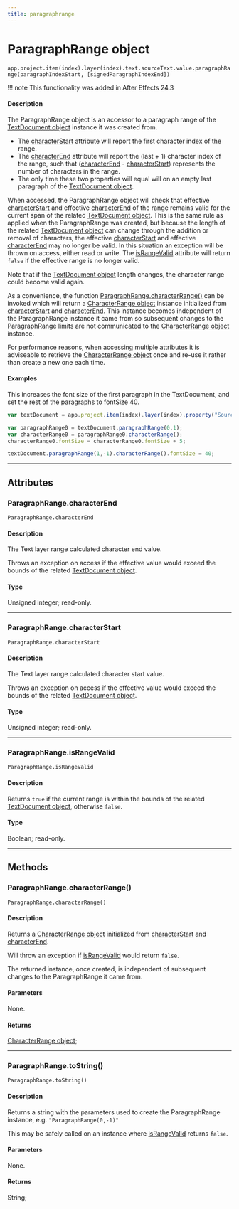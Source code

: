 ```yaml
---
title: paragraphrange
---
```


# ParagraphRange object

`app.project.item(index).layer(index).text.sourceText.value.paragraphRange(paragraphIndexStart, [signedParagraphIndexEnd])`

!!! note
    This functionality was added in After Effects 24.3

#### Description

The ParagraphRange object is an accessor to a paragraph range of the [TextDocument object](../textdocument) instance it was created from.

- The [characterStart](#paragraphrangecharacterstart) attribute will report the first character index of the range.
- The [characterEnd](#paragraphrangecharacterend) attribute will report the (last + 1) character index of the range, such that ([characterEnd](#paragraphrangecharacterend) - [characterStart](#paragraphrangecharacterstart)) represents the number of characters in the range.
- The only time these two properties will equal will on an empty last paragraph of the [TextDocument object](../textdocument).

When accessed, the ParagraphRange object will check that effective [characterStart](#paragraphrangecharacterstart) and effective [characterEnd](#paragraphrangecharacterend) of the range remains valid for the current span of the related [TextDocument object](../textdocument). This is the same rule as applied when the ParagraphRange was created, but because the length of the related [TextDocument object](../textdocument) can change through the addition or removal of characters, the effective [characterStart](#paragraphrangecharacterstart) and effective [characterEnd](#paragraphrangecharacterend) may no longer be valid. In this situation an exception will be thrown on access, either read or write. The [isRangeValid](#paragraphrangeisrangevalid) attribute will return `false` if the effective range is no longer valid.

Note that if the [TextDocument object](../textdocument) length changes, the character range could become valid again.

As a convenience, the function [ParagraphRange.characterRange()](#paragraphrangecharacterrange) can be invoked which will return a [CharacterRange object](../characterrange) instance initialized from [characterStart](#paragraphrangecharacterstart) and [characterEnd](#paragraphrangecharacterend).
This instance becomes independent of the ParagraphRange instance it came from so subsequent changes to the ParagraphRange limits are not communicated to the [CharacterRange object](../characterrange) instance.

For performance reasons, when accessing multiple attributes it is adviseable to retrieve the [CharacterRange object](../characterrange) once and re-use it rather than create a new one each time.

#### Examples

This increases the font size of the first paragraph in the TextDocument, and set the rest of the paragraphs to fontSize 40.

```javascript
var textDocument = app.project.item(index).layer(index).property("Source Text").value;

var paragraphRange0 = textDocument.paragraphRange(0,1);
var characterRange0 = paragraphRange0.characterRange();
characterRange0.fontSize = characterRange0.fontSize + 5;

textDocument.paragraphRange(1,-1).characterRange().fontSize = 40;
```

---

## Attributes

### ParagraphRange.characterEnd

`ParagraphRange.characterEnd`

#### Description

The Text layer range calculated character end value.

Throws an exception on access if the effective value would exceed the bounds of the related [TextDocument object](../textdocument).

#### Type

Unsigned integer; read-only.

---

### ParagraphRange.characterStart

`ParagraphRange.characterStart`

#### Description

The Text layer range calculated character start value.

Throws an exception on access if the effective value would exceed the bounds of the related [TextDocument object](../textdocument).

#### Type

Unsigned integer; read-only.

---

### ParagraphRange.isRangeValid

`ParagraphRange.isRangeValid`

#### Description

Returns `true` if the current range is within the bounds of the related [TextDocument object](../textdocument), otherwise `false`.

#### Type

Boolean; read-only.

---

## Methods

### ParagraphRange.characterRange()

`ParagraphRange.characterRange()`

#### Description

Returns a [CharacterRange object](../characterrange) initialized from [characterStart](#paragraphrangecharacterstart) and [characterEnd](#paragraphrangecharacterend).

Will throw an exception if [isRangeValid](#paragraphrangeisrangevalid) would return `false`.

The returned instance, once created, is independent of subsequent changes to the ParagraphRange it came from.

#### Parameters

None.

#### Returns

[CharacterRange object](../characterrange);

---

### ParagraphRange.toString()

`ParagraphRange.toString()`

#### Description

Returns a string with the parameters used to create the ParagraphRange instance, e.g. `"ParagraphRange(0,-1)"`

This may be safely called on an instance where [isRangeValid](#paragraphrangeisrangevalid) returns `false`.

#### Parameters

None.

#### Returns

String;

